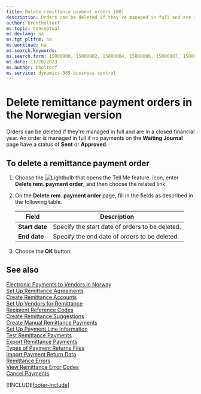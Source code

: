 ```yaml
---
title: Delete remittance payment orders [NO]
description: Orders can be deleted if they're managed in full and are in a closed financial year. 
author: brentholtorf
ms.topic: conceptual
ms.devlang: na
ms.tgt_pltfrm: na
ms.workload: na
ms.search.keywords:
ms.search.form: 15000000, 15000002, 15000004, 15000006, 15000007, 15000010
ms.date: 11/20/2023
ms.author: bholtorf
ms.service: dynamics-365-business-central
---
```

# Delete remittance payment orders in the Norwegian version

Orders can be deleted if they're managed in full and are in a closed financial year. An order is managed in full if no payments on the **Waiting Journal** page have a status of **Sent** or **Approved**.  

## To delete a remittance payment order  

1.  Choose the ![Lightbulb that opens the Tell Me feature.](../../media/ui-search/search_small.png "Tell me what you want to do") icon, enter **Delete rem. payment order**, and then choose the related link.  
2.  On the **Delete rem. payment order** page, fill in the fields as described in the following table.  

    |Field|Description|  
    |---------------------------------|---------------------------------------|  
    |**Start date**|Specify the start date of orders to be deleted.|  
    |**End date**|Specify the end date of orders to be deleted.|  

3.  Choose the **OK** button.  

## See also  
 [Electronic Payments to Vendors in Norway](electronic-payments-to-vendors-in-norway.md)   
 [Set Up Remittance Agreements](how-to-set-up-remittance-agreements.md)   
 [Create Remittance Accounts](how-to-create-remittance-accounts.md)   
 [Set Up Vendors for Remittance](how-to-set-up-vendors-for-remittance.md)   
 [Recipient Reference Codes](recipient-reference-codes.md)   
 [Create Remittance Suggestions](how-to-create-remittance-suggestions.md)   
 [Create Manual Remittance Payments](how-to-create-manual-remittance-payments.md)   
 [Set Up Payment Line Information](how-to-set-up-payment-line-information.md)   
 [Test Remittance Payments](how-to-test-remittance-payments.md)   
 [Export Remittance Payments](how-to-export-remittance-payments.md)   
 [Types of Payment Returns Files](types-of-payment-returns-files.md)   
 [Import Payment Return Data](how-to-import-payment-return-data.md)   
 [Remittance Errors](remittance-errors.md)   
 [View Remittance Error Codes](how-to-view-remittance-error-codes.md)   
 [Cancel Payments](how-to-cancel-payments.md)


[!INCLUDE[footer-include](../../includes/footer-banner.md)]